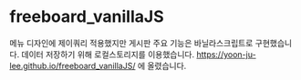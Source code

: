# freeboard_vanillaJS
메뉴 디자인에 제이쿼리 적용했지만 게시판 주요 기능은 바닐라스크립트로 구현했습니다. 데이터 저장하기 위해 로컬스토리지를 이용했습니다.
https://yoon-ju-lee.github.io/freeboard_vanillaJS/ 에 올렸습니다.
